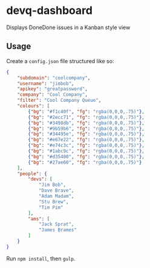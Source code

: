 # devq-dashboard
Displays DoneDone issues in a Kanban style view

## Usage
Create a `config.json` file structured like so:  

```json
{
    "subdomain": "coolcompany",
    "username": "jimbob",
    "apikey": "greatpassword",
    "company": "Cool Company",
    "filter": "Cool Company Queue",
    "colours": [
        {"bg": "#f1c40f", "fg": "rgba(0,0,0,.75)"},
        {"bg": "#2ecc71", "fg": "rgba(0,0,0,.75)"},
        {"bg": "#3498db", "fg": "rgba(0,0,0,.75)"},
        {"bg": "#9b59b6", "fg": "rgba(0,0,0,.75)"},
        {"bg": "#34495e", "fg": "rgba(0,0,0,.75)"},
        {"bg": "#e67e22", "fg": "rgba(0,0,0,.75)"},
        {"bg": "#e74c3c", "fg": "rgba(0,0,0,.75)"},
        {"bg": "#1abc9c", "fg": "rgba(0,0,0,.75)"},
        {"bg": "#d35400", "fg": "rgba(0,0,0,.75)"},
        {"bg": "#27ae60", "fg": "rgba(0,0,0,.75)"}
    ],
    "people": {
        "devs": [
            "Jim Bob",
            "Dave Brave",
            "Adam Madam",
            "Stu Brew",
            "Tim Pim"
        ],
        "ams": [
            "Jack Sprat",
            "James Brames"
        ]
    }
}
```

Run `npm install`, then `gulp`.